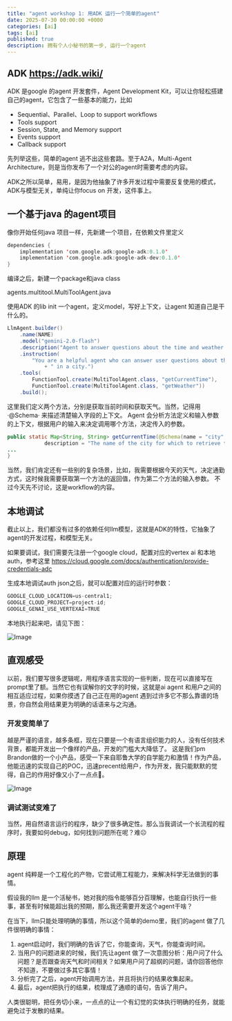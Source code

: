 ```yaml
---
title: "agent workshop 1: 用ADK 运行一个简单的agent"
date: 2025-07-30 00:00:00 +0000
categories: [ai]
tags: [ai]
published: true
description: 拥有个人小秘书的第一步, 运行一个agent
---
```


## ADK https://adk.wiki/

ADK 是google 的agent 开发套件，Agent Development Kit，可以让你轻松搭建自己的agent，它包含了一些基本的能力，比如
- Sequential、Parallel、Loop to support workflows
- Tools support
- Session, State, and Memory support
- Events support
- Callback support

先列举这些，简单的agent 逃不出这些套路。至于A2A，Multi-Agent Architecture，则是当你发布了一个对公的agent时需要考虑的内容。

ADK之所以简单，易用，是因为他抽象了许多开发过程中需要反复使用的模式，ADK与模型无关，单纯让你focus on 开发，这件事上。

## 一个基于java 的agent项目

像你开始任何java 项目一样，先新建一个项目，在依赖文件里定义

```kotlin
dependencies {
    implementation 'com.google.adk:google-adk:0.1.0'
    implementation 'com.google.adk:google-adk-dev:0.1.0'
}
```

编译之后，新建一个package和java class

agents.multitool.MultiToolAgent.java

使用ADK 的lib init 一个agent，定义model，写好上下文，让agent 知道自己是干什么的。

```java
LlmAgent.builder()
    .name(NAME)
    .model("gemini-2.0-flash")
    .description("Agent to answer questions about the time and weather in a city.")
    .instruction(
        "You are a helpful agent who can answer user questions about the time and weather"
            + " in a city.")
    .tools(
        FunctionTool.create(MultiToolAgent.class, "getCurrentTime"),
        FunctionTool.create(MultiToolAgent.class, "getWeather"))
    .build();
```
这里我们定义两个方法，分别是获取当前时间和获取天气。当然，记得用·@Schema· 来描述清楚输入字段的上下文。
Agent 会分析方法定义和输入参数的上下文，根据用户的输入来决定调用哪个方法，决定传入的参数。

```java
public static Map<String, String> getCurrentTime(@Schema(name = "city",
            description = "The name of the city for which to retrieve the current time") String city) {
...
}
```

当然，我们肯定还有一些别的复杂场景，比如，我需要根据今天的天气，决定通勤方式，这时候我需要获取第一个方法的返回值，作为第二个方法的输入参数。
不过今天先不讨论，这是workflow的内容。

## 本地调试

截止以上，我们都没有过多的依赖任何llm模型，这就是ADK的特性，它抽象了agent的开发过程，和模型无关。

如果要调试，我们需要先注册一个google cloud，配置对应的vertex ai 和本地auth，参考这里
https://cloud.google.com/docs/authentication/provide-credentials-adc

生成本地调试auth json之后，就可以配置对应的运行时参数：
```java
GOOGLE_CLOUD_LOCATION=us-central1;
GOOGLE_CLOUD_PROJECT=project-id;
GOOGLE_GENAI_USE_VERTEXAI=TRUE
```
本地执行起来吧，请见下图：

![Image](/2025-07-30-agent-workshop-1/1.jpg)

## 直观感受
以前，我们要写很多逻辑呢，用程序语言实现的一些判断，现在可以直接写在prompt里了额。当然它也有误解你的文字的时候，这就是ai agent 和用户之间的相互适应过程，如果你摸透了自己正在用的agent 遇到过许多它不那么靠谱的场景，你自然会用结果更为明确的话语来与之沟通。

### 开发变简单了
越是严谨的语言，越多条框，现在只要是一个有语言组织能力的人，没有任何技术背景，都能开发出一个像样的产品，开发的门槛大大降低了。
这是我们pm Brandon做的一个小产品，感受一下来自耶鲁大学的自学能力和激情！作为产品，他能迅速的实现自己的POC，迅速precent给用户，作为开发，我只能默默的觉得，自己的作用好像又小了一点点🤏。

![Image](/2025-07-30-agent-workshop-1/2.JPG)

### 调试测试变难了
当然，用自然语言运行的程序，缺少了很多确定性。那么当我调试一个长流程的程序时，我要如何debug，如何找到问题所在呢？难☹️

## 原理

agent 纯粹是一个工程化的产物，它尝试用工程能力，来解决科学无法做到的事情。

假设我的llm 是一个活秘书，她对我的指令能够百分百理解，也能自行执行一些事，甚至有时候能超出我的预期，那么我还需要开发这个agent干啥？

在当下，llm只能处理明确的事情，所以这个简单的demo里，我们的agent 做了几件很明确的事情：
1. agent启动时，我们明确的告诉了它，你能查询，天气，你能查询时间。
2. 当用户的问题进来的时候，我们先让agent 做了一次意图分析：用户问了什么问题？是否跟查询天气和时间相关？如果用户问了超纲的问题，请你回答他你不知道，不要做过多其它事情！
3. 分析完了之后，agent开始调用方法，并且将执行的结果收集起来。
4. 最后，agent把执行的结果，梳理成了通顺的语句，告诉了用户。

人类很聪明，把任务切小来，一点点的让一个有幻觉的实体执行明确的任务，就能避免过于发散的结果。